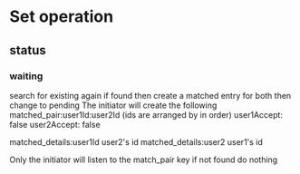 # Set operation

## status

### waiting

search for existing again
if found then create a matched entry for both then change to pending
The initiator will create the following
matched_pair:user1Id:user2Id (ids are arranged by in order)
user1Accept: false
user2Accept: false

matched_details:user1Id
user2's id
matched_details:user2
user1's id

Only the initiator will listen to the match_pair key
if not found do nothing
